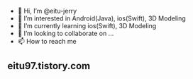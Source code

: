 - 👋 Hi, I’m @eitu-jerry
- 👀 I’m interested in Android(Java), ios(Swift), 3D Modeling
- 🌱 I’m currently learning ios(Swift), 3D Modeling
- 💞️ I’m looking to collaborate on ...
- 📫 How to reach me 
## eitu97.tistory.com

<!---
eitu-jerry/eitu-jerry is a ✨ special ✨ repository because its `README.md` (this file) appears on your GitHub profile.
You can click the Preview link to take a look at your changes.
--->
